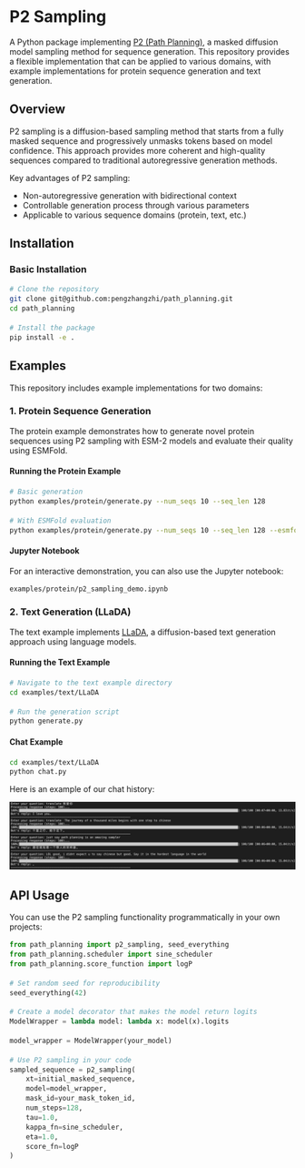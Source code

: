 # P2 Sampling

A Python package implementing [P2 (Path Planning)](https://arxiv.org/pdf/2502.03540), a masked diffusion model sampling method for sequence generation. This repository provides a flexible implementation that can be applied to various domains, with example implementations for protein sequence generation and text generation.

## Overview

P2 sampling is a diffusion-based sampling method that starts from a fully masked sequence and progressively unmasks tokens based on model confidence. This approach provides more coherent and high-quality sequences compared to traditional autoregressive generation methods.

Key advantages of P2 sampling:
- Non-autoregressive generation with bidirectional context
- Controllable generation process through various parameters
- Applicable to various sequence domains (protein, text, etc.)

## Installation

### Basic Installation

```bash
# Clone the repository
git clone git@github.com:pengzhangzhi/path_planning.git
cd path_planning

# Install the package
pip install -e .
```

## Examples

This repository includes example implementations for two domains:

### 1. Protein Sequence Generation

The protein example demonstrates how to generate novel protein sequences using P2 sampling with ESM-2 models and evaluate their quality using ESMFold.

#### Running the Protein Example

```bash
# Basic generation
python examples/protein/generate.py --num_seqs 10 --seq_len 128

# With ESMFold evaluation
python examples/protein/generate.py --num_seqs 10 --seq_len 128 --esmfold_eval --save_dir results/test_run
```

#### Jupyter Notebook

For an interactive demonstration, you can also use the Jupyter notebook:

```bash
examples/protein/p2_sampling_demo.ipynb
```

### 2. Text Generation (LLaDA)

The text example implements [LLaDA](https://arxiv.org/abs/2502.09992), a diffusion-based text generation approach using language models.

#### Running the Text Example

```bash
# Navigate to the text example directory
cd examples/text/LLaDA

# Run the generation script
python generate.py
```

#### Chat Example

```bash
cd examples/text/LLaDA
python chat.py
```
Here is an example of our chat history:

![alt text](assets/chat_example.png)

## API Usage

You can use the P2 sampling functionality programmatically in your own projects:

```python
from path_planning import p2_sampling, seed_everything
from path_planning.scheduler import sine_scheduler
from path_planning.score_function import logP

# Set random seed for reproducibility
seed_everything(42)

# Create a model decorator that makes the model return logits
ModelWrapper = lambda model: lambda x: model(x).logits

model_wrapper = ModelWrapper(your_model)

# Use P2 sampling in your code
sampled_sequence = p2_sampling(
    xt=initial_masked_sequence,
    model=model_wrapper,
    mask_id=your_mask_token_id,
    num_steps=128,
    tau=1.0,
    kappa_fn=sine_scheduler,
    eta=1.0,
    score_fn=logP
)
```
